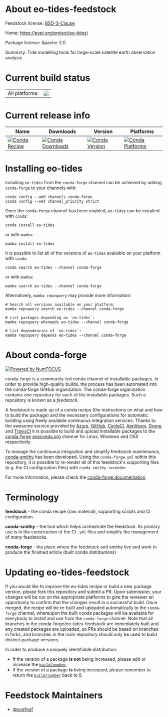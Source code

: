 About eo-tides-feedstock
========================

Feedstock license: [BSD-3-Clause](https://github.com/conda-forge/eo-tides-feedstock/blob/main/LICENSE.txt)

Home: https://pypi.org/project/eo-tides/

Package license: Apache-2.0

Summary: Tide modelling tools for large-scale satellite earth observation analysis

Current build status
====================


<table><tr><td>All platforms:</td>
    <td>
      <a href="https://dev.azure.com/conda-forge/feedstock-builds/_build/latest?definitionId=26620&branchName=main">
        <img src="https://dev.azure.com/conda-forge/feedstock-builds/_apis/build/status/eo-tides-feedstock?branchName=main">
      </a>
    </td>
  </tr>
</table>

Current release info
====================

| Name | Downloads | Version | Platforms |
| --- | --- | --- | --- |
| [![Conda Recipe](https://img.shields.io/badge/recipe-eo--tides-green.svg)](https://anaconda.org/conda-forge/eo-tides) | [![Conda Downloads](https://img.shields.io/conda/dn/conda-forge/eo-tides.svg)](https://anaconda.org/conda-forge/eo-tides) | [![Conda Version](https://img.shields.io/conda/vn/conda-forge/eo-tides.svg)](https://anaconda.org/conda-forge/eo-tides) | [![Conda Platforms](https://img.shields.io/conda/pn/conda-forge/eo-tides.svg)](https://anaconda.org/conda-forge/eo-tides) |

Installing eo-tides
===================

Installing `eo-tides` from the `conda-forge` channel can be achieved by adding `conda-forge` to your channels with:

```
conda config --add channels conda-forge
conda config --set channel_priority strict
```

Once the `conda-forge` channel has been enabled, `eo-tides` can be installed with `conda`:

```
conda install eo-tides
```

or with `mamba`:

```
mamba install eo-tides
```

It is possible to list all of the versions of `eo-tides` available on your platform with `conda`:

```
conda search eo-tides --channel conda-forge
```

or with `mamba`:

```
mamba search eo-tides --channel conda-forge
```

Alternatively, `mamba repoquery` may provide more information:

```
# Search all versions available on your platform:
mamba repoquery search eo-tides --channel conda-forge

# List packages depending on `eo-tides`:
mamba repoquery whoneeds eo-tides --channel conda-forge

# List dependencies of `eo-tides`:
mamba repoquery depends eo-tides --channel conda-forge
```


About conda-forge
=================

[![Powered by
NumFOCUS](https://img.shields.io/badge/powered%20by-NumFOCUS-orange.svg?style=flat&colorA=E1523D&colorB=007D8A)](https://numfocus.org)

conda-forge is a community-led conda channel of installable packages.
In order to provide high-quality builds, the process has been automated into the
conda-forge GitHub organization. The conda-forge organization contains one repository
for each of the installable packages. Such a repository is known as a *feedstock*.

A feedstock is made up of a conda recipe (the instructions on what and how to build
the package) and the necessary configurations for automatic building using freely
available continuous integration services. Thanks to the awesome service provided by
[Azure](https://azure.microsoft.com/en-us/services/devops/), [GitHub](https://github.com/),
[CircleCI](https://circleci.com/), [AppVeyor](https://www.appveyor.com/),
[Drone](https://cloud.drone.io/welcome), and [TravisCI](https://travis-ci.com/)
it is possible to build and upload installable packages to the
[conda-forge](https://anaconda.org/conda-forge) [anaconda.org](https://anaconda.org/)
channel for Linux, Windows and OSX respectively.

To manage the continuous integration and simplify feedstock maintenance,
[conda-smithy](https://github.com/conda-forge/conda-smithy) has been developed.
Using the ``conda-forge.yml`` within this repository, it is possible to re-render all of
this feedstock's supporting files (e.g. the CI configuration files) with ``conda smithy rerender``.

For more information, please check the [conda-forge documentation](https://conda-forge.org/docs/).

Terminology
===========

**feedstock** - the conda recipe (raw material), supporting scripts and CI configuration.

**conda-smithy** - the tool which helps orchestrate the feedstock.
                   Its primary use is in the construction of the CI ``.yml`` files
                   and simplify the management of *many* feedstocks.

**conda-forge** - the place where the feedstock and smithy live and work to
                  produce the finished article (built conda distributions)


Updating eo-tides-feedstock
===========================

If you would like to improve the eo-tides recipe or build a new
package version, please fork this repository and submit a PR. Upon submission,
your changes will be run on the appropriate platforms to give the reviewer an
opportunity to confirm that the changes result in a successful build. Once
merged, the recipe will be re-built and uploaded automatically to the
`conda-forge` channel, whereupon the built conda packages will be available for
everybody to install and use from the `conda-forge` channel.
Note that all branches in the conda-forge/eo-tides-feedstock are
immediately built and any created packages are uploaded, so PRs should be based
on branches in forks, and branches in the main repository should only be used to
build distinct package versions.

In order to produce a uniquely identifiable distribution:
 * If the version of a package **is not** being increased, please add or increase
   the [``build/number``](https://docs.conda.io/projects/conda-build/en/latest/resources/define-metadata.html#build-number-and-string).
 * If the version of a package **is** being increased, please remember to return
   the [``build/number``](https://docs.conda.io/projects/conda-build/en/latest/resources/define-metadata.html#build-number-and-string)
   back to 0.

Feedstock Maintainers
=====================

* [@ocefpaf](https://github.com/ocefpaf/)

